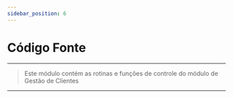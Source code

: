 ```yaml
---
sidebar_position: 6
---
```


# Código Fonte

---
> Este módulo contém as rotinas e funções de controle do módulo de Gestão de Clientes
---
